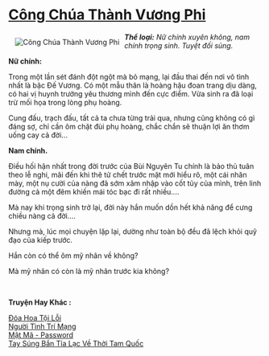 <a href="https://utruyen.com/truyen/cong-chua-thanh-vuong-phi/16305/" title="Công Chúa Thành Vương Phi"><h1>Công Chúa Thành Vương Phi</h1></a><div style="display:table"><img align="right" style="float: left; padding: 10px;" src="https://utruyen.com/images/story/200x260/cong-chua-thanh-vuong-phi.jpg" alt="Công Chúa Thành Vương Phi"><b><i>Thể loại:</i></b><i> Nữ chính xuyên không, nam chính trọng sinh. Tuyệt đối sủng.<p></p></i><b>Nữ chính: </b><p></p>Trong một lần sét đánh đột ngột mà bỏ mạng, lại đầu thai đến nơi vô tình nhất là bậc Đế Vương. Có một mẫu thân là hoàng hậu đoan trang dịu dàng, có hai vị huynh trưởng yêu thương mình đến cực điểm. Vừa sinh ra đã loại trừ mối họa trong lòng phụ hoàng.<p></p>Cung đấu, trạch đấu, tất cả ta chưa từng trải qua, nhưng cũng không có gì đáng sợ, chỉ cần ôm chặt đùi phụ hoàng, chắc chắn sẽ thuận lợi ăn thơm uống cay cả đời...<p></p><b>Nam chính.</b><p></p>Điều hối hận nhất trong đời trước của Bùi Nguyên Tu chính là bảo thủ tuân theo lễ nghi, mãi đến khi thê tử chết trước mặt mới hiểu rõ, một cái nhăn mày, một nụ cười của nàng đã sớm xâm nhập vào cốt tủy của mình, trên linh đường cả một đêm khiến mái tóc bạc đi rất nhiều....<p></p>Mà nay khi trọng sinh trở lại, đời này hắn muốn dồn hết khả năng để cưng chiều nàng cả đời....<p></p>Nhưng mà, lúc mọi chuyện lặp lại, dường như toàn bộ đều đã lệch khỏi quỹ đạo của kiếp trước.<p></p>Hắn còn có thể ôm mỹ nhân về không?<p></p>Mà mỹ nhân có còn là mỹ nhân trước kia không?<i><p></p></i></div><p><br><b>Truyện Hay Khác :</b></p><a href="https://utruyen.com/truyen/doa-hoa-toi-loi/17351/" alt="Đóa Hoa Tội Lỗi">Đóa Hoa Tội Lỗi</a><br/><a href="https://github.com/quanluxury/ngontinhhot/tree/master/truyenhay/17501/" alt="Người Tình Trí Mạng">Người Tình Trí Mạng</a><br/><a href="https://github.com/quanluxury/ngontinhhot/tree/master/truyenhay/20537/" alt="Mật Mã - Password">Mật Mã - Password</a><br/><a href="https://github.com/quanluxury/ngontinhhot/tree/master/truyenhay/17816/" alt="Tay Súng Bắn Tỉa Lạc Về Thời Tam Quốc">Tay Súng Bắn Tỉa Lạc Về Thời Tam Quốc</a><br/>